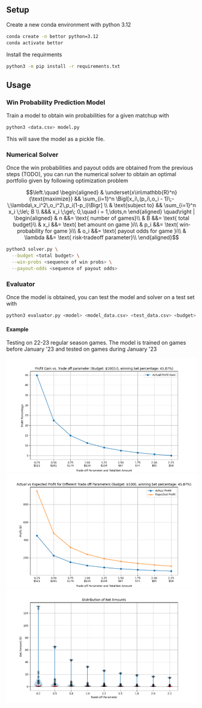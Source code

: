 ## Setup

Create a new conda environment with python 3.12

```bash
conda create -n bettor python=3.12
conda activate bettor
```

Install the requirments

```bash
python3 -m pip install -r requirements.txt
```

## Usage


### Win Probability Prediction Model

Train a model to obtain win probabilities for a given matchup with

```bash
python3 <data.csv> model.py 
```

This will save the model as a pickle file.

### Numerical Solver

Once the win probabilities and payout odds are obtained from the previous steps (TODO), you can run the numerical solver to obtain an optimal portfolio given by following optimization problem

```math
\left.\quad
  \begin{aligned}
  
  & \underset{x\in\mathbb{R}^n}{\text{maximize}}
  && \sum_{i=1}^n \Bigl[x_i\,(p_i\,o_i - 1)\;-\;\lambda\,x_i^2\,o_i^2\,p_i(1-p_i)\Bigr] \\
  & \text{subject to}
  && \sum_{i=1}^n x_i \;\le\; B \\
  &&& x_i \;\ge\; 0,\quad i = 1,\dots,n

  \end{aligned}
\quad\right |
  \begin{aligned}
  & n &&= \text{ number of games}\\
  & B &&= \text{ total budget}\\
  & x_i &&= \text{ bet amount on game }i\\
  & p_i &&= \text{ win‐probability for game }i\\
  & o_i &&= \text{ payout odds for game }i\\
  & \lambda &&= \text{ risk‐tradeoff parameter}\\
  \end{aligned}
```

```bash
python3 solver.py \
  --budget <total budget> \
  --win-probs <sequence of win probs> \
  --payout-odds <sequence of payout odds>
```

### Evaluator

Once the model is obtained, you can test the model and solver on a test set with

```bash
python3 evaluator.py <model> <model_data.csv> <test_data.csv> <budget>
```

#### Example

Testing on 22-23 regular season games. The model is trained on games before January '23 and tested on games during January '23

<img src="plots/percentage.png" width="800px"></img>
<img src="plots/values.png" width="800px"></img>
<img src="plots/bet_distribution.png" width="800px"></img>